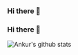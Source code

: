 ### Hi there 👋
### Hi there 👋
![Ankur's github stats](https://github-readme-stats.vercel.app/api?username=theankurpanchani&show_icons=true&theme=dracula)

<!--
**TheAnkurPanchani/TheAnkurPanchani** is a ✨ _special_ ✨ repository because its `README.md` (this file) appears on your GitHub profile.

Here are some ideas to get you started:

- 🔭 I’m currently working on ...
- 🌱 I’m currently learning ...
- 👯 I’m looking to collaborate on ...
- 🤔 I’m looking for help with ...
- 💬 Ask me about ...
- 📫 How to reach me: ...
- 😄 Pronouns: ...
- ⚡ Fun fact: ...
-->
